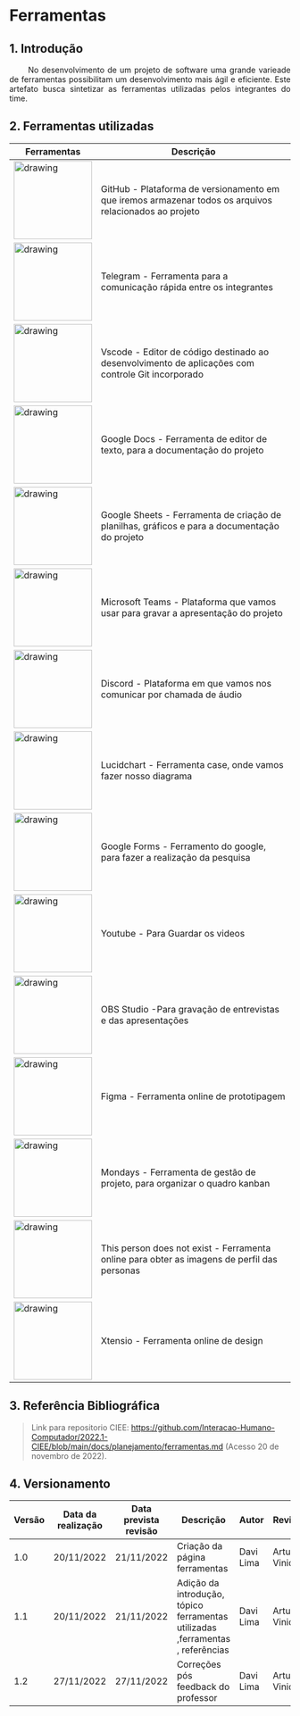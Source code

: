 # Ferramentas

## 1. Introdução


<p align = "justify"> &emsp;&emsp; No desenvolvimento de um projeto de software uma grande varieade de ferramentas possibilitam um desenvolvimento mais ágil e eficiente. Este artefato busca sintetizar as ferramentas utilizadas pelos integrantes do time.</p>

## 2. Ferramentas utilizadas


| Ferramentas                                                                                                                                  | Descrição                                                                                              |
| -------------------------------------------------------------------------------------------------------------------------------------------- | ------------------------------------------------------------------------------------------------------ |
| <img src="https://user-images.githubusercontent.com/57445188/180213267-b691fe40-8a48-4a84-9c06-9d3b968d7850.png" alt="drawing" width="140"/> | GitHub - Plataforma de versionamento em que iremos armazenar todos os arquivos relacionados ao projeto |
| <img src="https://user-images.githubusercontent.com/79341819/202921808-103d2ba5-cbe7-470c-af5b-e9ff3b5165b2.png" alt="drawing" width="140"/> | Telegram - Ferramenta para a comunicação rápida entre os integrantes                                   |
| <img src="https://user-images.githubusercontent.com/57445188/180213541-297d2a9d-0149-49c9-a80d-276c9a5b61a6.png" alt="drawing" width="140"/> | Vscode - Editor de código destinado ao desenvolvimento de aplicações com controle Git incorporado      |
| <img src="https://user-images.githubusercontent.com/57445188/180213515-d9398d08-b964-4e83-a055-1c073d8d01d9.png" alt="drawing" width="140"/> | Google Docs - Ferramenta de editor de texto, para a documentação do projeto                            |
| <img src="https://user-images.githubusercontent.com/79341819/202921535-8aa4b8ea-7948-4026-9bd1-5d408282ca7e.png" alt="drawing" width="140"/> | Google Sheets - Ferramenta de criação de planilhas, gráficos e para a documentação do projeto          |
| <img src="https://user-images.githubusercontent.com/57445188/180213534-bf912ee6-7653-4518-8383-f98a709c29c9.png" alt="drawing" width="140"/> | Microsoft Teams - Plataforma que vamos usar para gravar a apresentação do projeto                      |
| <img src="https://user-images.githubusercontent.com/57445188/180213514-8b3180fe-5076-4d9d-bea1-17bd68778706.png" alt="drawing" width="140"/> | Discord - Plataforma em que vamos nos comunicar por chamada de áudio                                   |
| <img src="https://user-images.githubusercontent.com/57445188/180213530-77d56313-777c-47c8-9edb-bbbbca65b63d.png" alt="drawing" width="140"/> | Lucidchart - Ferramenta case, onde vamos fazer nosso diagrama                                          |
| <img src="https://user-images.githubusercontent.com/57445188/180213519-81d29545-4b52-4cb1-84b0-4cdaf741aa5c.png" alt="drawing" width="140"/> | Google Forms - Ferramento do google, para fazer a realização da pesquisa                               |
| <img src="https://user-images.githubusercontent.com/78215376/189770979-28eff2a9-5208-4b88-aa50-d54d39021a4b.png" alt="drawing" width="140"/> | Youtube - Para Guardar os videos                                                                       |
| <img src="https://user-images.githubusercontent.com/78215376/189770950-42125190-ff28-4bf3-bb72-978d3c75d1a4.png" alt="drawing" width="140"/> | OBS Studio -Para gravação de entrevistas e das apresentações                                           |
| <img src="https://user-images.githubusercontent.com/79341819/189669875-417daefe-bfd0-4579-a781-8baaf368e143.png" alt="drawing" width="140"/> | Figma - Ferramenta online de prototipagem                                                              |
| <img src="https://user-images.githubusercontent.com/58870950/204564265-de54ba10-df6d-4a71-9267-b84697cf7f03.png" alt="drawing" width="140"/> | Mondays - Ferramenta de gestão de projeto, para organizar o quadro kanban                              |
| <img src="https://user-images.githubusercontent.com/87666623/204418432-953e0995-5ea7-4b9c-b198-5769ed46d153.png" alt="drawing" width="140"/> | This person does not exist - Ferramenta online para obter as imagens de perfil das personas
| <img src="https://user-images.githubusercontent.com/87666623/204418911-a9484fc4-c9fd-4e32-9ed3-35a16bca5586.png" alt="drawing" width="140"/> | Xtensio - Ferramenta online de design 


## 3. Referência Bibliográfica

>Link para repositorio CIEE: <https://github.com/Interacao-Humano-Computador/2022.1-CIEE/blob/main/docs/planejamento/ferramentas.md> (Acesso 20 de novembro de 2022).

## 4. Versionamento
| Versão | Data da realização | Data prevista revisão | Descrição                                                                      | Autor     | Revisor        |
| ------ | ------------------ | --------------------- | ------------------------------------------------------------------------------ | --------- | -------------- |
| 1.0    | 20/11/2022         | 21/11/2022            | Criação da página ferramentas                                                  | Davi Lima | Artur Vinicius |
| 1.1    | 20/11/2022         | 21/11/2022            | Adição da introdução, tópico ferramentas utilizadas ,ferramentas , referências | Davi Lima | Artur Vinicius |
| 1.2    | 27/11/2022         | 27/11/2022            | Correções pós feedback do professor                                            | Davi Lima | Artur Vinicius |
